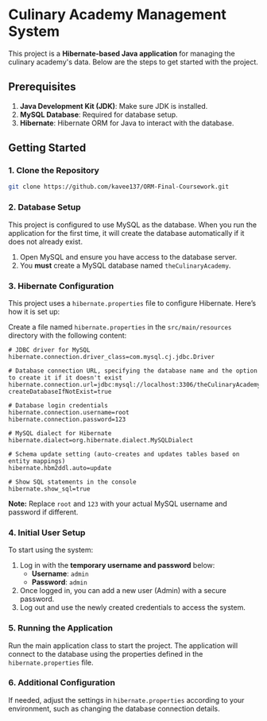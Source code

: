 # Culinary Academy Management System

This project is a **Hibernate-based Java application** for managing the culinary academy's data. Below are the steps to get started with the project.

## Prerequisites

1. **Java Development Kit (JDK)**: Make sure JDK is installed.
2. **MySQL Database**: Required for database setup.
3. **Hibernate**: Hibernate ORM for Java to interact with the database.

## Getting Started

### 1. Clone the Repository

```bash
git clone https://github.com/kavee137/ORM-Final-Coursework.git
```

### 2. Database Setup

This project is configured to use MySQL as the database. When you run the application for the first time, it will create the database automatically if it does not already exist.

1. Open MySQL and ensure you have access to the database server.
2. You **must** create a MySQL database named `theCulinaryAcademy`.

### 3. Hibernate Configuration

This project uses a `hibernate.properties` file to configure Hibernate. Here’s how it is set up:

Create a file named `hibernate.properties` in the `src/main/resources` directory with the following content:

```properties
# JDBC driver for MySQL
hibernate.connection.driver_class=com.mysql.cj.jdbc.Driver

# Database connection URL, specifying the database name and the option to create it if it doesn't exist
hibernate.connection.url=jdbc:mysql://localhost:3306/theCulinaryAcademy?createDatabaseIfNotExist=true

# Database login credentials
hibernate.connection.username=root
hibernate.connection.password=123

# MySQL dialect for Hibernate
hibernate.dialect=org.hibernate.dialect.MySQLDialect

# Schema update setting (auto-creates and updates tables based on entity mappings)
hibernate.hbm2ddl.auto=update

# Show SQL statements in the console
hibernate.show_sql=true
```

**Note:** Replace `root` and `123` with your actual MySQL username and password if different.

### 4. Initial User Setup

To start using the system:
1. Log in with the **temporary username and password** below:
    - **Username**: `admin`
    - **Password**: `admin`
2. Once logged in, you can add a new user (Admin) with a secure password.
3. Log out and use the newly created credentials to access the system.

### 5. Running the Application

Run the main application class to start the project. The application will connect to the database using the properties defined in the `hibernate.properties` file.

### 6. Additional Configuration

If needed, adjust the settings in `hibernate.properties` according to your environment, such as changing the database connection details.